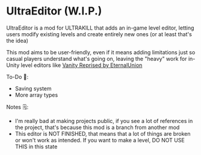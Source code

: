 # UltraEditor (W.I.P.)
UltraEditor is a mod for ULTRAKILL that adds an in-game level editor, letting users modify existing levels and create entirely new ones (or at least that's the idea)

This mod aims to be user-friendly, even if it means adding limitations just so casual players understand what's going on, leaving the "heavy" work for in-Unity level editors like [Vanity Reprised by EternalUnion](https://github.com/eternalUnion/VanityReprised/releases)

To-Do 📌:
* Saving system
* More array types

Notes 🗒️:
* I'm really bad at making projects public, if you see a lot of references in the project, that's because this mod is a branch from another mod
* This editor is NOT FINISHED, that means that a lot of things are broken or won't work as intended. If you want to make a level, DO NOT USE THIS in this state
